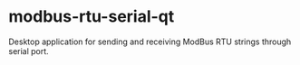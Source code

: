 # modbus-rtu-serial-qt
Desktop application for sending and receiving ModBus RTU strings through serial port.
